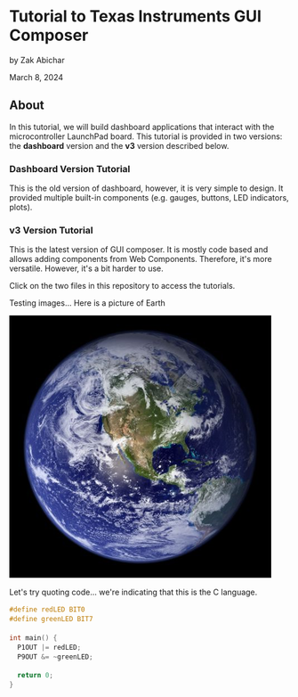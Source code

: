 # Tutorial to Texas Instruments GUI Composer
by Zak Abichar

March 8, 2024

## About

In this tutorial, we will build dashboard applications that interact with the microcontroller LaunchPad board. This tutorial is provided in two versions: the __dashboard__ version and the __v3__ version described below.

### Dashboard Version Tutorial

This is the old version of dashboard, however, it is very simple to design. It provided multiple built-in components (e.g. gauges, buttons, LED indicators, plots).

### v3 Version Tutorial

This is the latest version of GUI composer. It is mostly code based and allows adding components from Web Components. Therefore, it's more versatile. However, it's a bit harder to use.

Click on the two files in this repository to access the tutorials.

Testing images... Here is a picture of Earth

![abc](/files/earth.jpg)

Let's try quoting code... we're indicating that this is the C language.

```C
#define redLED BIT0
#define greenLED BIT7

int main() {
  P1OUT |= redLED;
  P9OUT &= ~greenLED;

  return 0;
}
```
